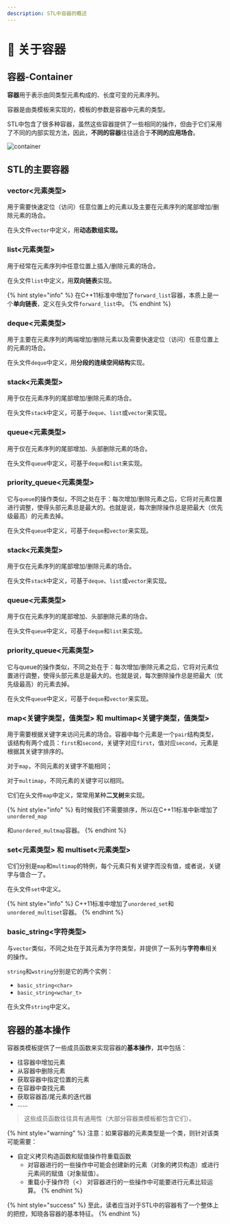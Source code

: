 ```yaml
---
description: STL中容器的概述
---
```


# 🥣 关于容器

## 容器-Container

**容器**用于表示由同类型元素构成的、长度可变的元素序列。&#x20;

容器是由类模板来实现的，模板的参数是容器中元素的类型。&#x20;

STL中包含了很多种容器，虽然这些容器提供了一些相同的操作，但由于它们采用了不同的内部实现方法，因此，**不同的容器**往往适合于**不同的应用场合**。

![container](https://images.unsplash.com/photo-1493946740644-2d8a1f1a6aff?crop=entropy\&cs=srgb\&fm=jpg\&ixid=MnwxOTcwMjR8MHwxfHNlYXJjaHwxfHxjb250YWluZXJ8ZW58MHx8fHwxNjQ0NDAyNzk1\&ixlib=rb-1.2.1\&q=85)

## STL的主要容器

### vector<元素类型>

用于需要快速定位（访问）任意位置上的元素以及主要在元素序列的尾部增加/删除元素的场合。

在头文件`vector`中定义，用**动态数组实现。**

### list<元素类型>

用于经常在元素序列中任意位置上插入/删除元素的场合。&#x20;

在头文件`list`中定义，用**双向链表**实现。&#x20;

{% hint style="info" %}
在C++11标准中增加了`forward_list`容器，本质上是一个**单向链表**，定义在头文件`forward_list`中。
{% endhint %}

### deque<元素类型>

用于主要在元素序列的两端增加/删除元素以及需要快速定位（访问）任意位置上的元素的场合。

在头文件`deque`中定义，用**分段的连续空间结构**实现。

### stack<元素类型>

用于仅在元素序列的尾部增加/删除元素的场合。

在头文件`stack`中定义，可基于`deque`、`list`或`vector`来实现。

### queue<元素类型>

用于仅在元素序列的尾部增加、头部删除元素的场合。

在头文件`queue`中定义，可基于`deque`和`list`来实现。

### priority\_queue<元素类型>

它与`queue`的操作类似，不同之处在于：每次增加/删除元素之后，它将对元素位置进行调整，使得头部元素总是最大的。也就是说，每次删除操作总是把最大（优先级最高）的元素去掉。

在头文件`queue`中定义，可基于`deque`和`vector`来实现。

### stack<元素类型>

用于仅在元素序列的尾部增加/删除元素的场合。

在头文件`stack`中定义，可基于`deque`、`list`或`vector`来实现。

### queue<元素类型>

用于仅在元素序列的尾部增加、头部删除元素的场合。

在头文件`queue`中定义，可基于`deque`和`list`来实现。

### priority\_queue<元素类型>

它与queue的操作类似，不同之处在于：每次增加/删除元素之后，它将对元素位置进行调整，使得头部元素总是最大的。也就是说，每次删除操作总是把最大（优先级最高）的元素去掉。

在头文件`queue`中定义，可基于`deque`和`vector`来实现。

### map<关键字类型，值类型> 和 multimap<关键字类型，值类型>

用于需要根据关键字来访问元素的场合。容器中每个元素是一个`pair`结构类型，该结构有两个成员：`first`和`second`，关键字对应`first`，值对应`second`，元素是根据其关键字排序的。

对于`map`，不同元素的关键字不能相同；

对于`multimap`，不同元素的关键字可以相同。

它们在头文件`map`中定义，常常用某种**二叉树**来实现。

{% hint style="info" %}
有时候我们不需要排序，所以在C++11标准中新增加了`unordered_map`

和`unordered_multmap`容器。
{% endhint %}

### set<元素类型> 和 multiset<元素类型>

它们分别是`map`和`multimap`的特例，每个元素只有关键字而没有值，或者说，关键字与值合一了。

在头文件`set`中定义。

{% hint style="info" %}
C++11标准中增加了`unordered_set`和`unordered_multiset`容器。
{% endhint %}

### basic\_string<字符类型>

与`vector`类似，不同之处在于其元素为字符类型，并提供了一系列与**字符串**相关的操作。&#x20;

`string`和`wstring`分别是它的两个实例：

* `basic_string<char>`
* `basic_string<wchar_t>`

在头文件`string`中定义。

## 容器的基本操作

容器类模板提供了一些成员函数来实现容器的**基本操作**，其中包括：&#x20;

* 往容器中增加元素
* 从容器中删除元素
* 获取容器中指定位置的元素
* 在容器中查找元素
* 获取容器首/尾元素的迭代器
* ......

> 这些成员函数往往具有通用性（大部分容器类模板都包含它们）。

{% hint style="warning" %}
注意：如果容器的元素类型是一个类，则针对该类可能需要：

* 自定义拷贝构造函数和赋值操作符重载函数
  * 对容器进行的一些操作中可能会创建新的元素（对象的拷贝构造）或进行元素间的赋值（对象赋值）。
  * 重载小于操作符（<） 对容器进行的一些操作中可能要进行元素比较运算。
{% endhint %}

{% hint style="success" %}
至此，读者应当对于STL中的容器有了一个整体上的把控，知晓各容器的基本特征。
{% endhint %}
